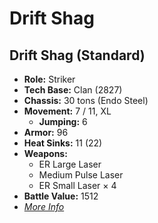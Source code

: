 # Drift Shag
## Drift Shag (Standard)
- **Role:** Striker
- **Tech Base:** Clan (2827)
- **Chassis:** 30 tons (Endo Steel)
- **Movement:** 7 / 11, XL
  - **Jumping:** 6
- **Armor:** 96
- **Heat Sinks:** 11 (22)
- **Weapons:**
  - ER Large Laser
  - Medium Pulse Laser
  - ER Small Laser × 4
- **Battle Value:** 1512
- [*More Info*](drift_shag/drift_shag_standard.md)


